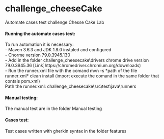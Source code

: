 # challenge_cheeseCake
Automate cases test challenge Chesse Cake Lab

<h4>Running the automate cases test:</h4>
To run automation it is necessary:</br>
- Maven 3.6.3 and JDK 1.8.0 instaled and configured</br>
- Chorme version 79.0.3945.130</br>
- Add in the folder challenge_cheesecake\drivers chrome drive version 79.0.3945.36 [Link]https://chromedriver.chromium.org/downloads)</br>
- Run the runner.xml file with the comand mvn -s *path of the file runner.xml* clean install (import execute the comand in the same folder that contais pom.xml)</br>
Path the runner.xml: challenge_cheesecake\src\test\java\runners

<h4>Manual testing:</h4>
The manual test are in the folder Manual testing

<h4>Cases test:</h4>
Test cases written with gherkin syntax in the folder features</br>
